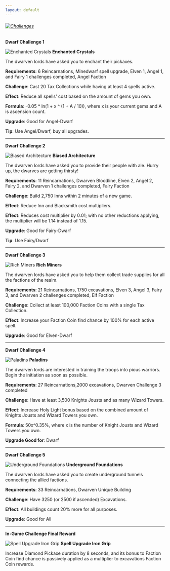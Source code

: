 ```yaml
---
layout: default
---
```


###### [![Challenges](/realm/img/picks/ChallengesTopPage.png)](/realm/Challenges/)

**Dwarf Challenge 1**

![Enchanted Crystals](/realm/img/picks/EnchantedCrystalsChallenges.png "Enchanted Crystals") **Enchanted Crystals**

The dwarven lords have asked you to enchant their pickaxes.

**Requirements**: 6 Reincarnations, Minedwarf spell upgrade, Elven 1, Angel 1, and Fairy 1 challenges completed, Angel Faction

**Challenge**: Cast 20 Tax Collections while having at least 4 spells active.

**Effect**: Reduce all spells' cost based on the amount of gems you own.

**Formula**: -0.05 * ln(1 + x ^ (1 + A / 10)), where x is your current gems and A is ascension count.

**Upgrade**: Good for Angel-Dwarf

**Tip**: Use Angel/Dwarf, buy all upgrades.

---

**Dwarf Challenge 2**

![Biased Architecture](/realm/img/picks/BiasedArchitetureChallenges.png "Biased Architecture") **Biased Architecture**

The dwarven lords have asked you to provide their people with ale. Hurry up, the dwarves are getting thirsty!

**Requirements**: 11 Reincarnations, Dwarven Bloodline, Elven 2, Angel 2, Fairy 2, and Dwarven 1 challenges completed, Fairy Faction

**Challenge**: Build 2,750 Inns within 2 minutes of a new game.

**Effect**: Reduce Inn and Blacksmith cost multipliers.

**Effect**: Reduces cost multiplier by 0.01; with no other reductions applying, the multiplier will be 1.14 instead of 1.15.

**Upgrade**: Good for Fairy-Dwarf

**Tip**: Use Fairy/Dwarf

---

**Dwarf Challenge 3**

![Rich Miners](/realm/img/picks/RichMinorsChallenges.png "Rich Miners") **Rich Miners**

The dwarven lords have asked you to help them collect trade supplies for all the factions of the realm.

**Requirements**: 21 Reincarnations, 1750 excavations, Elven 3, Angel 3, Fairy 3, and Dwarven 2 challenges completed, Elf Faction

**Challenge**: Collect at least 100,000 Faction Coins with a single Tax Collection.

**Effect**: Increase your Faction Coin find chance by 100% for each active spell.

**Upgrade**: Good for Elven-Dwarf

---

**Dwarf Challenge 4**

![Paladins](/realm/img/picks/PaladinsChallenges.png "Paladins") **Paladins**

The dwarven lords are interested in training the troops into pious warriors. Begin the initiation as soon as possible.

**Requirements**: 27 Reincarnations,2000 excavations, Dwarven Challenge 3 completed

**Challenge**: Have at least 3,500 Knights Jousts and as many Wizard Towers.

**Effect**: Increase Holy Light bonus based on the combined amount of Knights Jousts and Wizard Towers you own.

**Formula**: 50x^0.35%, where x is the number of Knight Jousts and Wizard Towers you own.

**Upgrade Good for**: Dwarf

---

**Dwarf Challenge 5**

![Underground Foundations](/realm/img/picks/UndergroundFoundationsChallenges.png "Underground Foundations") **Underground Foundations**

The dwarven lords have asked you to create underground tunnels connecting the allied factions.

**Requirements**: 33 Reincarnations, Dwarven Unique Building

**Challenge**: Have 3250 (or 2500 if ascended) Excavations.

**Effect**: All buildings count 20% more for all purposes.

**Upgrade**: Good for All

---

**In-Game Challenge Final Reward**

![Spell Upgrade Iron Grip](/realm/img/picks/IronGripChallenges.png "Spell Upgrade Iron Grip") **Spell Upgrade Iron Grip**

Increase Diamond Pickaxe duration by 8 seconds, and its bonus to Faction Coin find chance is passively applied as a multiplier to excavations Faction Coin rewards.
